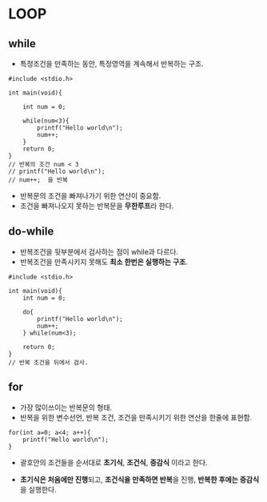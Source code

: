 # LOOP

## while
- 특정조건을 만족하는 동안, 특정영역을 계속해서 반복하는 구조.
```
#include <stdio.h>

int main(void){

    int num = 0;
    
    while(num<3){
        printf("Hello world\n");
        num++;
    }
    return 0;
}
// 반복의 조건 num < 3
// printf("Hello world\n");
// num++;  을 반복
```
- 반복문의 조건을 빠져나가기 위한 연산이 중요함.
- 조건을 빠져나오지 못하는 반복문을  **무한루프**라 한다.

## do-while
- 반복조건을 뒷부분에서 검사하는 점이 while과 다르다.
- 반복조건을 만족시키지 못해도 **최소 한번은 실행하는 구조**.
```
#include <stdio.h>

int main(void){
    int num = 0;
    
    do{
        printf("Hello world\n");
        num++;
    } while(num<3);
    
    return 0;
}
// 반복 조건을 뒤에서 검사.
```
## for
- 가장 많이쓰이는 반복문의 형태.
- 반복을 위한 변수선언, 반복 조건, 조건을 만족시키기 위한 연산을 한줄에 표현함.
```
for(int a=0; a<4; a++){
    printf("Hello world\n");
}
```
- 괄호안의 조건들을 순서대로 **초기식**, **조건식**, **증감식** 이라고 한다.

- **초기식은 처음에만 진행**되고, **조건식을 만족하면 반복**을 진행, **반복한 후에는 증감식**을 실행한다.

